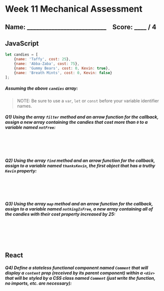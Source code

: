 # Week 11 Mechanical Assessment
## Name: __________________________ &nbsp;&nbsp;&nbsp;Score:  ____ / 4

## JavaScript 

```js
let candies = [
	{name: 'Taffy', cost: 25},
	{name: 'Abba-Zaba', cost: 75},
	{name: 'Gummy Bears', cost: 0, Kevin: true},
	{name: 'Breath Mints', cost: 0, Kevin: false}
];
```

##### Assuming the above `candies` array:



> NOTE: Be sure to use a `var`, `let` or `const` before your variable identifier names.

##### Q1) Using the array `filter` method and an arrow function for the callback, assign a new array containing the candies that cost more than `0` to a variable named `notFree`:<br><br><br><br><br>

##### Q2) Using the array `find` method and an arrow function for the callback, assign to a variable named `thanksKevin`, the first object that has a truthy `Kevin` property:<br><br><br><br><br>

##### Q3) Using the array `map` method and an arrow function for the callback, assign to a variable named `nothingIsFree`, a new array containing all of the candies with their cost property increased by 25:<br><br><br><br><br><br>

## React

##### Q4) Define a stateless functional component named `Comment` that will display a `content` prop (received by its parent component) within a `<div>` that will be styled by a CSS class named `Comment`  (just write the function, no imports, etc. are necessary):